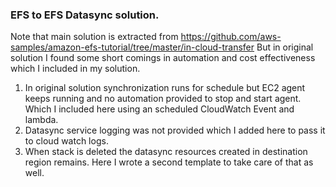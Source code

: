 ### EFS to EFS Datasync solution.
Note that main solution is extracted from https://github.com/aws-samples/amazon-efs-tutorial/tree/master/in-cloud-transfer
But in original solution I found some short comings in automation and cost effectiveness which I included in my solution.

1. In original solution synchronization runs for schedule but EC2 agent keeps running and no automation provided to stop and start agent. Which I included here using an scheduled CloudWatch Event and lambda.
2. Datasync service logging was not provided which I added here to pass it to cloud watch logs.
3. When stack is deleted the datasync resources created in destination region remains. Here I wrote a second template to take care of that as well.
